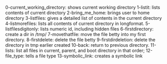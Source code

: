 0-current_working_directory: shows current working directory
1-listit: lists contents of current directory
2-bring_me_home: brings user to home directory
3-listfiles: gives a detailed list of contents in the current directory
4-listmorefiles: lists all contents of current directory in longformat.
5-listfilesdigitonly: lists numeric id, including hidden files
6-firstdirectory: create a dir in /tmp/
7-movethatfile: move the file betty into my first directory.
8-firstdelete: delete the file betty
9-firstdirdeletion: delete the directory in tmp earlier created
10-back: return to previous directory.
11-lists: list all files in current, parent, and boot directory in that order;
12-file_type: tells a file type
13-symbolic_link: creates a symbolic link
